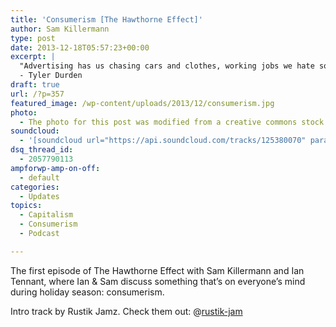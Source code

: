 ```yaml
---
title: 'Consumerism [The Hawthorne Effect]'
author: Sam Killermann
type: post
date: 2013-12-18T05:57:23+00:00
excerpt: |
  "Advertising has us chasing cars and clothes, working jobs we hate so we can buy shit we don't need. We're the middle children of history, man. No purpose or place. We have no Great War. No Great Depression. Our great war is a spiritual war. Our great depression is our lives. We've all been raised on television to believe that one day we'd all be millionaires, and movie gods, and rock stars, but we won't. And we're slowly learning that fact. And we're very, very pissed off."
  - Tyler Durden
draft: true
url: /?p=357
featured_image: /wp-content/uploads/2013/12/consumerism.jpg
photo:
  - The photo for this post was modified from a creative commons stock image.
soundcloud:
  - '[soundcloud url="https://api.soundcloud.com/tracks/125380070" params="color=ff6600&auto_play=false&show_artwork=true" width="100%" height="166" iframe="true" /]'
dsq_thread_id:
  - 2057790113
ampforwp-amp-on-off:
  - default
categories:
  - Updates
topics:
  - Capitalism
  - Consumerism
  - Podcast

---
```

The first episode of The Hawthorne Effect with Sam Killermann and Ian Tennant, where Ian & Sam discuss something that&#8217;s on everyone&#8217;s mind during holiday season: consumerism.

Intro track by Rustik Jamz. Check them out: @[rustik-jam][1]

 [1]: https://soundcloud.com/rustik-jamz